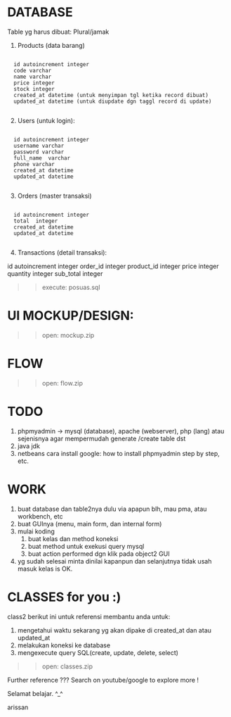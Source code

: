 # DATABASE
Table yg harus dibuat: Plural/jamak

1. Products (data barang)
  <code>
  id autoincrement integer
  code varchar
  name varchar
  price integer
  stock integer
  created_at datetime (untuk menyimpan tgl ketika record dibuat)
  updated_at datetime (untuk diupdate dgn taggl record di update)
  </code>


2. Users (untuk login):

  <code>
  id autoincrement integer
  username varchar
  password varchar
  full_name  varchar
  phone varchar
  created_at datetime
  updated_at datetime
  </code>


3. Orders (master transaksi)

  <code>
  id autoincrement integer
  total  integer
  created_at datetime
  updated_at datetime
  </code>


4. Transactions (detail transaksi):

  id autoincrement integer
  order_id integer
  product_id integer
  price integer
  quantity integer
  sub_total integer
  </code>


>> execute: posuas.sql

# UI MOCKUP/DESIGN:
>> open: mockup.zip

# FLOW
>> open: flow.zip

# TODO
1. phpmyadmin -> mysql (database), apache (webserver), php (lang) atau sejenisnya agar mempermudah generate /create table dst
2. java jdk
3. netbeans
cara install google: how to install phpmyadmin step by step, etc.

# WORK
1. buat database dan table2nya dulu via apapun blh, mau pma, atau workbench, etc
2. buat GUInya (menu, main form, dan internal form)
3. mulai koding
   1. buat kelas dan method koneksi
   2. buat method untuk exekusi query mysql
   3. buat action performed dgn klik pada object2 GUI
4. yg sudah selesai minta dinilai kapanpun dan selanjutnya tidak usah masuk kelas is OK.


# CLASSES for you :)
class2 berikut ini untuk referensi membantu anda untuk:

1. mengetahui waktu sekarang yg akan dipake di created_at dan atau updated_at
2. melakukan koneksi ke database
3. mengexecute query SQL(create, update, delete, select)

>> open: classes.zip


Further reference ??? Search on youtube/google to explore more !

Selamat belajar. ^_^

arissan


